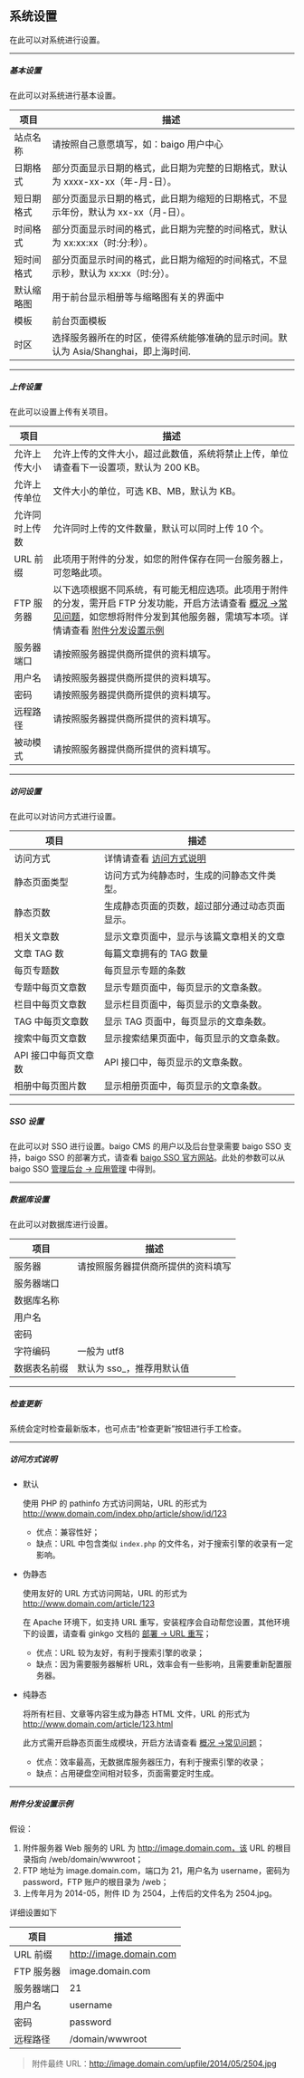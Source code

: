 ## 系统设置

在此可以对系统进行设置。

----------

##### 基本设置

在此可以对系统进行基本设置。

| 项目 | 描述 |
| - | - |
| 站点名称 | 请按照自己意愿填写，如：baigo 用户中心 |
| 日期格式 | 部分页面显示日期的格式，此日期为完整的日期格式，默认为 xxxx-xx-xx（年-月-日）。 |
| 短日期格式 | 部分页面显示日期的格式，此日期为缩短的日期格式，不显示年份，默认为 xx-xx（月-日）。 |
| 时间格式 | 部分页面显示时间的格式，此日期为完整的时间格式，默认为 xx:xx:xx（时:分:秒）。 |
| 短时间格式 | 部分页面显示时间的格式，此日期为缩短的时间格式，不显示秒，默认为 xx:xx（时:分）。 |
| 默认缩略图 | 用于前台显示相册等与缩略图有关的界面中 |
| 模板 | 前台页面模板 |
| 时区 | 选择服务器所在的时区，使得系统能够准确的显示时间。默认为 Asia/Shanghai，即上海时间. |

----------

##### 上传设置

在此可以设置上传有关项目。

| 项目 | 描述 |
| - | - |
| 允许上传大小 | 允许上传的文件大小，超过此数值，系统将禁止上传，单位请查看下一设置项，默认为 200 KB。 |
| 允许上传单位 | 文件大小的单位，可选 KB、MB，默认为 KB。 |
| 允许同时上传数 | 允许同时上传的文件数量，默认可以同时上传 10 个。 |
| URL 前缀 | 此项用于附件的分发，如您的附件保存在同一台服务器上，可忽略此项。 |
| FTP 服务器 | 以下选项根据不同系统，有可能无相应选项。此项用于附件的分发，需开启 FTP 分发功能，开启方法请查看 [概况 ->常见问题](../overview/faq.md)，如您想将附件分发到其他服务器，需填写本项。详情请查看 [附件分发设置示例](#attach) |
| 服务器端口 | 请按照服务器提供商所提供的资料填写。 |
| 用户名 | 请按照服务器提供商所提供的资料填写。 |
| 密码 | 请按照服务器提供商所提供的资料填写。 |
| 远程路径 | 请按照服务器提供商所提供的资料填写。 |
| 被动模式 | 请按照服务器提供商所提供的资料填写。 |

----------

##### 访问设置

在此可以对访问方式进行设置。

| 项目 | 描述 |
| - | - |
| 访问方式 | 详情请查看 [访问方式说明](#visit) |
| 静态页面类型 | 访问方式为纯静态时，生成的问静态文件类型。 |
| 静态页数 | 生成静态页面的页数，超过部分通过动态页面显示。 |
| 相关文章数 | 显示文章页面中，显示与该篇文章相关的文章 |
| 文章 TAG 数 | 每篇文章拥有的 TAG 数量 |
| 每页专题数 | 每页显示专题的条数 |
| 专题中每页文章数 | 显示专题页面中，每页显示的文章条数。 |
| 栏目中每页文章数 | 显示栏目页面中，每页显示的文章条数。 |
| TAG 中每页文章数 | 显示 TAG 页面中，每页显示的文章条数。 |
| 搜索中每页文章数 | 显示搜索结果页面中，每页显示的文章条数。 |
| API 接口中每页文章数 | API 接口中，每页显示的文章条数。 |
| 相册中每页图片数 | 显示相册页面中，每页显示的文章条数。 |

----------

##### SSO 设置

在此可以对 SSO 进行设置。baigo CMS 的用户以及后台登录需要 baigo SSO 支持，baigo SSO 的部署方式，请查看 [baigo SSO 官方网站](//www.baigo.net/sso)。此处的参数可以从 baigo SSO [管理后台 -> 应用管理](//doc.baigo.net/sso/console/app#show) 中得到。

----------

##### 数据库设置

在此可以对数据库进行设置。

| 项目 | 描述 |
| - | - |
| 服务器 | 请按照服务器提供商所提供的资料填写 |
| 服务器端口 | |
| 数据库名称 | |
| 用户名 | |
| 密码 | |
| 字符编码 | 一般为 utf8 |
| 数据表名前缀 | 默认为 sso_，推荐用默认值 |

----------

##### 检查更新

系统会定时检查最新版本，也可点击“检查更新”按钮进行手工检查。

----------

<span id="visit"></span>

##### 访问方式说明

* 默认

    使用 PHP 的 pathinfo 方式访问网站，URL 的形式为 http://www.domain.com/index.php/article/show/id/123
    
    * 优点：兼容性好；    
    * 缺点：URL 中包含类似 `index.php` 的文件名，对于搜索引擎的收录有一定影响。


* 伪静态

    使用友好的 URL 方式访问网站，URL 的形式为 http://www.domain.com/article/123
            
    在 Apache 环境下，如支持 URL 重写，安装程序会自动帮您设置，其他环境下的设置，请查看 ginkgo 文档的 [部署 -> URL 重写](//doc.baigo.net/ginkgo/deploy/url_rewrite)；
    
    * 优点：URL 较为友好，有利于搜索引擎的收录；
    * 缺点：因为需要服务器解析 URL，效率会有一些影响，且需要重新配置服务器。
    

* 纯静态
    
    将所有栏目、文章等内容生成为静态 HTML 文件，URL 的形式为 http://www.domain.com/article/123.html
        
    此方式需开启静态页面生成模块，开启方法请查看 [概况 ->常见问题](../overview/faq.md)；
    
    * 优点：效率最高，无数据库服务器压力，有利于搜索引擎的收录；
    * 缺点：占用硬盘空间相对较多，页面需要定时生成。
    
----------

<span id="attach"></span>

##### 附件分发设置示例

假设：

1. 附件服务器 Web 服务的 URL 为 http://image.domain.com，该 URL 的根目录指向 /web/domain/wwwroot；
2. FTP 地址为 image.domain.com，端口为 21，用户名为 username，密码为 password，FTP 账户的根目录为 /web；
3. 上传年月为 2014-05，附件 ID 为 2504，上传后的文件名为 2504.jpg。

详细设置如下

| 项目 | 描述 |
| - | - |
| URL 前缀 | http://image.domain.com |
| FTP 服务器 | image.domain.com |
| 服务器端口 | 21 |
| 用户名 | username |
| 密码 | password |
| 远程路径 | /domain/wwwroot |

> 附件最终 URL：http://image.domain.com/upfile/2014/05/2504.jpg